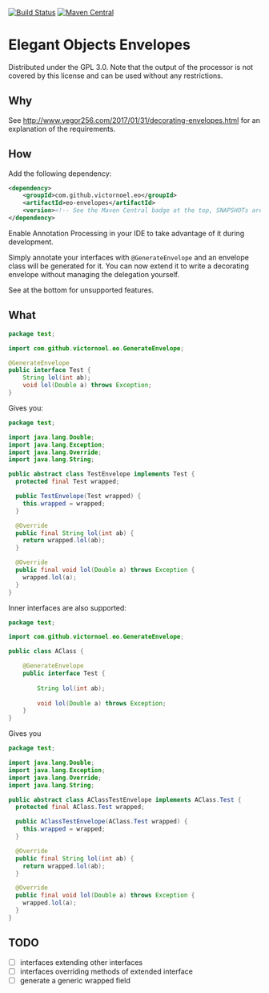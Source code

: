 [![Build Status](https://travis-ci.org/victornoel/eo-envelopes.png?branch=master)](https://travis-ci.org/victornoel/eo-envelopes)
[![Maven Central](https://img.shields.io/maven-central/v/com.github.victornoel.eo/eo-envelopes.svg)](http://search.maven.org/#search%7Cga%7C1%7Cg%3A%22com.github.victornoel.eo%22%20AND%20a%3A%22eo-envelopes%22)

# Elegant Objects Envelopes

Distributed under the GPL 3.0.
Note that the output of the processor is not covered by this license and can be used without any restrictions.

## Why

See http://www.yegor256.com/2017/01/31/decorating-envelopes.html for an explanation of the requirements.

## How

Add the following dependency:

```xml
<dependency>
    <groupId>com.github.victornoel.eo</groupId>
    <artifactId>eo-envelopes</artifactId>
    <version><!-- See the Maven Central badge at the top, SNAPSHOTs are deployed to OSS Sonatype --></version>
</dependency>
```

Enable Annotation Processing in your IDE to take advantage of it during development.

Simply annotate your interfaces with `@GenerateEnvelope` and an envelope class will be generated for it.
You can now extend it to write a decorating envelope without managing the delegation yourself.

See at the bottom for unsupported features.

## What

```java
package test;

import com.github.victornoel.eo.GenerateEnvelope;

@GenerateEnvelope
public interface Test {
    String lol(int ab);
    void lol(Double a) throws Exception;
}
```

Gives you:

```java
package test;

import java.lang.Double;
import java.lang.Exception;
import java.lang.Override;
import java.lang.String;

public abstract class TestEnvelope implements Test {
  protected final Test wrapped;

  public TestEnvelope(Test wrapped) {
    this.wrapped = wrapped;
  }

  @Override
  public final String lol(int ab) {
    return wrapped.lol(ab);
  }

  @Override
  public final void lol(Double a) throws Exception {
    wrapped.lol(a);
  }
}
```

Inner interfaces are also supported:

```java
package test;

import com.github.victornoel.eo.GenerateEnvelope;

public class AClass {

    @GenerateEnvelope
    public interface Test {
        
        String lol(int ab);
        
        void lol(Double a) throws Exception;
    }
}
```

Gives you

```java
package test;

import java.lang.Double;
import java.lang.Exception;
import java.lang.Override;
import java.lang.String;

public abstract class AClassTestEnvelope implements AClass.Test {
  protected final AClass.Test wrapped;

  public AClassTestEnvelope(AClass.Test wrapped) {
    this.wrapped = wrapped;
  }

  @Override
  public final String lol(int ab) {
    return wrapped.lol(ab);
  }

  @Override
  public final void lol(Double a) throws Exception {
    wrapped.lol(a);
  }
}
```

## TODO

- [ ] interfaces extending other interfaces
- [ ] interfaces overriding methods of extended interface
- [ ] generate a generic wrapped field
